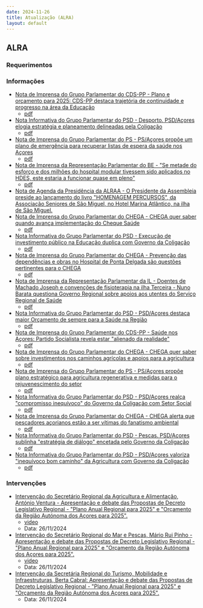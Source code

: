 ```yaml
---
date: 2024-11-26
title: Atualização (ALRA)
layout: default
---
```

## ALRA

### Requerimentos

### Informações

* [Nota de Imprensa do Grupo Parlamentar do CDS-PP - Plano e orçamento para 2025: CDS-PP destaca trajetória de continuidade e progresso na área da Educação](http://base.alra.pt:82/4DACTION/w_pesquisa_registo/8/20672)
  * [pdf](http://base.alra.pt:82/Doc_Noticias/NI20672.pdf)
* [Nota Informativa do Grupo Parlamentar do PSD - Desporto. PSD/Açores elogia estratégia e planeamento delineadas pela Coligação](http://base.alra.pt:82/4DACTION/w_pesquisa_registo/8/20673)
  * [pdf](http://base.alra.pt:82/Doc_Noticias/NI20673.pdf)
* [Nota de Imprensa do Grupo Parlamentar do PS - PS/Açores propõe um plano de emergência para recuperar listas de espera da saúde nos Açores](http://base.alra.pt:82/4DACTION/w_pesquisa_registo/8/20674)
  * [pdf](http://base.alra.pt:82/Doc_Noticias/NI20674.pdf)
* [Nota de Imprensa da Representação Parlamentar do BE - "Se metade do esforço e dos milhões do hospital modular tivessem sido aplicados no HDES, este estaria a funcionar quase em pleno"](http://base.alra.pt:82/4DACTION/w_pesquisa_registo/8/20675)
  * [pdf](http://base.alra.pt:82/Doc_Noticias/NI20675.pdf)
* [Nota de Agenda da Presidência da ALRAA - O Presidente da Assembleia preside ao lançamento do livro "HOMENAGEM PERCURSOS", da Associação Seniores de São Miguel, no Hotel Marina Atlântico, na ilha de São Miguel.](http://base.alra.pt:82/4DACTION/w_pesquisa_registo/8/20676)
* [Nota de Imprensa do Grupo Parlamentar do CHEGA - CHEGA quer saber quando avança implementação do Cheque Saúde](http://base.alra.pt:82/4DACTION/w_pesquisa_registo/8/20677)
  * [pdf](http://base.alra.pt:82/Doc_Noticias/NI20677.pdf)
* [Nota Informativa do Grupo Parlamentar do PSD - Execução de investimento público na Educação duplica com Governo da Coligação](http://base.alra.pt:82/4DACTION/w_pesquisa_registo/8/20678)
  * [pdf](http://base.alra.pt:82/Doc_Noticias/NI20678.pdf)
* [Nota de Imprensa do Grupo Parlamentar do CHEGA - Prevenção das dependências e obras no Hospital de Ponta Delgada são questões pertinentes para o CHEGA](http://base.alra.pt:82/4DACTION/w_pesquisa_registo/8/20679)
  * [pdf](http://base.alra.pt:82/Doc_Noticias/NI20679.pdf)
* [Nota de Imprensa da Representação Parlamentar da IL - Doentes de Machado Joseph e convenções de fisioterapia na ilha Terceira - Nuno Barata questiona Governo Regional sobre apoios aos utentes do Serviço Regional de Saúde](http://base.alra.pt:82/4DACTION/w_pesquisa_registo/8/20680)
  * [pdf](http://base.alra.pt:82/Doc_Noticias/NI20680.pdf)
* [Nota Informativa do Grupo Parlamentar do PSD - PSD/Açores destaca maior Orçamento de sempre para a Saúde na Região](http://base.alra.pt:82/4DACTION/w_pesquisa_registo/8/20681)
  * [pdf](http://base.alra.pt:82/Doc_Noticias/NI20681.pdf)
* [Nota de Imprensa do Grupo Parlamentar do CDS-PP - Saúde nos Açores: Partido Socialista revela estar "alienado da realidade"](http://base.alra.pt:82/4DACTION/w_pesquisa_registo/8/20682)
  * [pdf](http://base.alra.pt:82/Doc_Noticias/NI20682.pdf)
* [Nota de Imprensa do Grupo Parlamentar do CHEGA - CHEGA quer saber sobre investimentos nos caminhos agrícolas e apoios para a agricultura](http://base.alra.pt:82/4DACTION/w_pesquisa_registo/8/20683)
  * [pdf](http://base.alra.pt:82/Doc_Noticias/NI20683.pdf)
* [Nota de Imprensa do Grupo Parlamentar do PS - PS/Açores propõe plano estratégico para agricultura regenerativa e medidas para o rejuvenescimento do setor](http://base.alra.pt:82/4DACTION/w_pesquisa_registo/8/20684)
  * [pdf](http://base.alra.pt:82/Doc_Noticias/NI20684.pdf)
* [Nota Informativa do Grupo Parlamentar do PSD - PSD/Açores realça "compromisso inequívoco" do Governo da Coligação com Setor Social](http://base.alra.pt:82/4DACTION/w_pesquisa_registo/8/20685)
  * [pdf](http://base.alra.pt:82/Doc_Noticias/NI20685.pdf)
* [Nota de Imprensa do Grupo Parlamentar do CHEGA - CHEGA alerta que pescadores açorianos estão a ser vítimas do fanatismo ambiental](http://base.alra.pt:82/4DACTION/w_pesquisa_registo/8/20686)
  * [pdf](http://base.alra.pt:82/Doc_Noticias/NI20686.pdf)
* [Nota Informativa do Grupo Parlamentar do PSD - Pescas. PSD/Açores sublinha "estratégia de diálogo" encetada pelo Governo da Coligação](http://base.alra.pt:82/4DACTION/w_pesquisa_registo/8/20687)
  * [pdf](http://base.alra.pt:82/Doc_Noticias/NI20687.pdf)
* [Nota Informativa do Grupo Parlamentar do PSD - PSD/Açores valoriza "inequívoco bom caminho" da Agricultura com Governo da Coligação](http://base.alra.pt:82/4DACTION/w_pesquisa_registo/8/20688)
  * [pdf](http://base.alra.pt:82/Doc_Noticias/NI20688.pdf)

### Intervenções

* [Intervenção do Secretário Regional da Agricultura e Alimentação, António Ventura - Apresentação e debate das Propostas de Decreto Legislativo Regional - "Plano Anual Regional para 2025" e "Orçamento da Região Autónoma dos Açores para 2025".](http://base.alra.pt:82/4DACTION/w_pesquisa_registo/9/3282)
  * [video](https://video.alra.pt/Asset/Details/99882223-21ca-417b-893a-60e4b43200e0)
  * Data: 26/11/2024
* [Intervenção do Secretário Regional do Mar e Pescas, Mário Rui Pinho - Apresentação e debate das Propostas de Decreto Legislativo Regional - "Plano Anual Regional para 2025" e "Orçamento da Região Autónoma dos Açores para 2025".](http://base.alra.pt:82/4DACTION/w_pesquisa_registo/9/3283)
  * [video](https://video.alra.pt/Asset/Details/323cf070-6687-4545-854d-896cd18267f4)
  * Data: 26/11/2024
* [Intervenção da Secretária Regional do Turismo, Mobilidade e Infraestruturas, Berta Cabral: Apresentação e debate das Propostas de Decreto Legislativo Regional - "Plano Anual Regional para 2025" e "Orçamento da Região Autónoma dos Açores para 2025".](http://base.alra.pt:82/4DACTION/w_pesquisa_registo/9/3284)
  * Data: 26/11/2024
